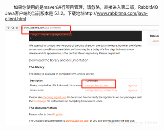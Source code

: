 &emsp;&emsp;如果你使用的是maven进行项目管理，请忽略，直接进入第二部，RabbitMQ Java客户端的当前版本是 5.1.2。下载地址http://www.rabbitmq.com/java-client.html 

![](/_book/assets/1553774215937.png)
